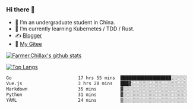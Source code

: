 ### Hi there 👋

- 🔭 I’m an undergraduate student in China.
- 🌱 I’m currently learning Kubernetes / TDD / Rust.
- ✍️ [Blogger](https://blog.farmer233.top)
- 🤔 [My Gitee](https://gitee.com/Farmer-chong)


[![Farmer.Chillax's github stats](https://github-readme-stats.vercel.app/api?username=FarmerChillax)](https://github.com/anuraghazra/github-readme-stats)

[![Top Langs](https://github-readme-stats.vercel.app/api/top-langs/?username=FarmerChillax&layout=compact&hide=html,css,javascript)](https://github.com/anuraghazra/github-readme-stats)


<a href="https://wakatime.com/@Farmer"> </a>
          <!--START_SECTION:waka-->

```txt
Go                         17 hrs 55 mins  ███████████████████░░░░░░   76.45 %
Vue.js                     3 hrs 20 mins   ███▓░░░░░░░░░░░░░░░░░░░░░   14.24 %
Markdown                   35 mins         ▓░░░░░░░░░░░░░░░░░░░░░░░░   02.51 %
Python                     31 mins         ▓░░░░░░░░░░░░░░░░░░░░░░░░   02.22 %
YAML                       24 mins         ▒░░░░░░░░░░░░░░░░░░░░░░░░   01.76 %
```

<!--END_SECTION:waka-->



<!--
**Farmer-chong/Farmer-chong** is a ✨ _special_ ✨ repository because its `README.md` (this file) appears on your GitHub profile.

Here are some ideas to get you started:

- 🔭 I’m currently working on ...
- 🌱 I’m currently learning ...
- 👯 I’m looking to collaborate on ...
- 🤔 I’m looking for help with ...
- 💬 Ask me about ...
- 📫 How to reach me: ...
- 😄 Pronouns: ...
- ⚡ Fun fact: ...
-->
